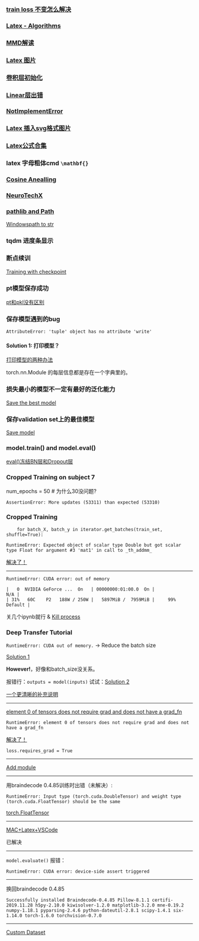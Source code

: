 ### [train loss 不变怎么解决](https://www.icode9.com/content-4-774632.html)

### [Latex - Algorithms](https://blog.csdn.net/lqhbupt/article/details/8723478)

### [MMD解读](https://www.codenong.com/cs110939689/)

### [Latex 图片](https://blog.csdn.net/weixin_43849277/article/details/115249293?spm=1001.2101.3001.6661.1&utm_medium=distribute.pc_relevant_t0.none-task-blog-2%7Edefault%7ECTRLIST%7Edefault-1.essearch_pc_relevant&depth_1-utm_source=distribute.pc_relevant_t0.none-task-blog-2%7Edefault%7ECTRLIST%7Edefault-1.essearch_pc_relevant)

### [卷积层初始化](https://blog.csdn.net/u014767662/article/details/83150942)

### [Linear层出错](https://blog.csdn.net/weixin_44246009/article/details/119426147)

### [NotImplementError](https://blog.csdn.net/Teeyohuang/article/details/81055840)

### [Latex 插入svg格式图片](https://zhuanlan.zhihu.com/p/359081998)

### [Latex公式合集](https://www.mohu.org/info/symbols/symbols.htm)

### latex 字母粗体cmd `\mathbf{}`

### [Cosine Anealling](https://blog.csdn.net/Roaddd/article/details/113260677)

### [NeuroTechX](http://learn.neurotechedu.com/projects/)

### [pathlib and Path](https://docs.python.org/zh-cn/3/library/pathlib.html)

[Windowspath to str](https://stackoverflow.com/questions/59870637/unsupported-operand-types-for-windowspath-and-str)

### tqdm 进度条显示

### 断点续训

[Training with checkpoint](https://zhuanlan.zhihu.com/p/133250753)

### pt模型保存成功

[pt和pkl没有区别](https://blog.csdn.net/weixin_38145317/article/details/103582549)

### 保存模型遇到的bug

`AttributeError: 'tuple' object has no attribute 'write'`

#### Solution 1: 打印模型？

[打印模型的两种办法](https://blog.csdn.net/andyL_05/article/details/109266862)

torch.nn.Module 的每层信息都是存在一个字典里的。

### 损失最小的模型不一定有最好的泛化能力

[Save the best model](https://blog.51cto.com/u_15274944/2921782)

### 保存validation set上的最佳模型

[Save model](https://qastack.cn/programming/42703500/best-way-to-save-a-trained-model-in-pytorch)

### model.train() and model.eval()

[eval()冻结BN层和Dropout层](https://zhuanlan.zhihu.com/p/54986509)

### Cropped Training on subject 7 

num_epochs = 50 # 为什么30没问题?

```
AssertionError: More updates (53311) than expected (53310)
```

### Cropped Training 

```
    for batch_X, batch_y in iterator.get_batches(train_set, shuffle=True):

RuntimeError: Expected object of scalar type Double but got scalar type Float for argument #3 'mat1' in call to _th_addmm_
```

[解决了！](https://zhuanlan.zhihu.com/p/90590957)

---

```
RuntimeError: CUDA error: out of memory
```

```
|   0  NVIDIA GeForce ...  On   | 00000000:01:00.0  On |                  N/A |
| 31%   60C    P2   188W / 250W |   5897MiB /  7959MiB |     99%      Default |
```

关几个ipynb就行 & [Kill process](https://blog.csdn.net/weixin_38208741/article/details/83652824)



### Deep Transfer Tutorial

`RuntimeError: CUDA out of memory.` -> Reduce the batch size 

[Solution 1](https://segmentfault.com/a/1190000022589080)

**However!**，好像和batch_size没关系。 

报错行：`outputs = model(inputs)` 试试：[Solution 2](https://blog.csdn.net/pursuit_zhangyu/article/details/88717635)

[一个更清晰的补充说明](https://clay-atlas.com/blog/2020/06/16/pytorch-cn-runtimeerror-cuda-out-of-memory/)

---
[element 0 of tensors does not require grad and does not have a grad_fn](https://blog.csdn.net/weixin_41990278/article/details/90311313)

```
RuntimeError: element 0 of tensors does not require grad and does not have a grad_fn
```
[解决了！](https://discuss.pytorch.org/t/loss-requires-grad-false/64075)

`loss.requires_grad = True`

---

[Add module](https://blog.csdn.net/qq_31964037/article/details/105416291)

---

用braindecode 0.4.85训练时出错（未解决）:

```
RuntimeError: Input type (torch.cuda.DoubleTensor) and weight type (torch.cuda.FloatTensor) should be the same
```

[torch.FloatTensor](https://blog.csdn.net/jizhidexiaoming/article/details/82502280)

---

[MAC+Latex+VSCode](https://zhuanlan.zhihu.com/p/107393437)

已解决

---

`model.evaluate()` 报错：

`RuntimeError: CUDA error: device-side assert triggered`

---

换回braindecode 0.4.85 

`Successfully installed Braindecode-0.4.85 Pillow-8.1.1 certifi-2019.11.28 h5py-2.10.0 kiwisolver-1.2.0 matplotlib-3.2.0 mne-0.19.2 numpy-1.18.1 pyparsing-2.4.6 python-dateutil-2.8.1 scipy-1.4.1 six-1.14.0 torch-1.6.0 torchvision-0.7.0
`

---

[Custom Dataset](https://braindecode.org/auto_examples/plot_custom_dataset_example.html)

